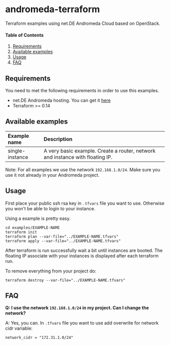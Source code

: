 # andromeda-terraform

Terraform examples using net.DE Andromeda Cloud based on OpenStack.

#### Table of Contents

1. [Requirements](#requirements)
1. [Available examples](#available-examples)
1. [Usage](#usage)
1. [FAQ](#faq)


## Requirements

You need to met the following requirements in order to use this examples.

* net.DE Andromeda hosting. You can get it [here](https://www.net.de/cloud#contactform)
* Terraform >= 0.14

## Available examples

| Example name | Description |
| :--- | :--- |
| single-instance | A very basic example. Create a router, network and instance with floating IP. |

Note: For all examples we use the network `192.168.1.0/24`. Make sure you use it not already in your Andromeda project.

## Usage

First place your public ssh rsa key in `.tfvars` file you want to use. Otherwise you won't be able to login to your instance.

Using a example is pretty easy.

```shell
cd examples/EXAMPLE-NAME
terraform init
terraform plan --var-file="../EXAMPLE-NAME.tfvars"
terraform apply --var-file="../EXAMPLE-NAME.tfvars"
```

After terraform is run successfully wait a bit until instances are booted. The floating IP associate with your instances is displayed after each terraform run.

To remove everything from your project do:

```shell
terraform destroy --var-file="../EXAMPLE-NAME.tfvars"
```

## FAQ

**Q: I use the network `192.168.1.0/24` in my project. Can I change the network?**

A: Yes, you can. In `.tfvars` file you want to use add overwrite for network cidr variable:

```
network_cidr = "172.31.1.0/24"
```
